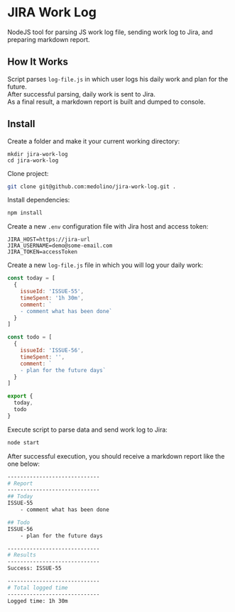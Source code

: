 # JIRA Work Log

NodeJS tool for parsing JS work log file, sending work log to Jira, and preparing markdown report.

## How It Works

Script parses `log-file.js` in which user logs his daily work and plan for the future.<br>
After successful parsing, daily work is sent to Jira.<br>
As a final result, a markdown report is built and dumped to console.

## Install

Create a folder and make it your current working directory:

```
mkdir jira-work-log
cd jira-work-log
```

Clone project:

```bash
git clone git@github.com:medolino/jira-work-log.git .
```

Install dependencies:
``` bash
npm install
```

Create a new `.env` configuration file with Jira host and access token:

```env
JIRA_HOST=https://jira-url
JIRA_USERNAME=demo@some-email.com
JIRA_TOKEN=accessToken
```

Create a new `log-file.js` file in which you will log your daily work:
```js
const today = [
  {
    issueId: 'ISSUE-55',
    timeSpent: '1h 30m',
    comment: `
    - comment what has been done`
  }
]

const todo = [
  {
    issueId: 'ISSUE-56',
    timeSpent: '',
    comment: `
    - plan for the future days`
  }
]

export {
  today,
  todo
}
```

Execute script to parse data and send work log to Jira:

```bash
node start
```

After successful execution, you should receive a markdown report like the one below:
```bash
-----------------------------
# Report
-----------------------------
## Today
ISSUE-55
    - comment what has been done

## Todo
ISSUE-56
    - plan for the future days

-----------------------------
# Results
-----------------------------
Success: ISSUE-55

-----------------------------
# Total logged time
-----------------------------
Logged time: 1h 30m
```
